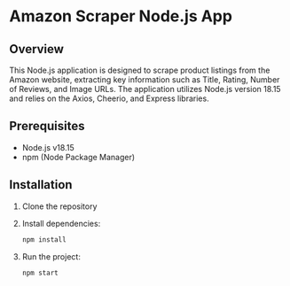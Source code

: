 # Amazon Scraper Node.js App

## Overview

This Node.js application is designed to scrape product listings from the Amazon website, extracting key information such as Title, Rating, Number of Reviews, and Image URLs. The application utilizes Node.js version 18.15 and relies on the Axios, Cheerio, and Express libraries.

## Prerequisites

- Node.js v18.15
- npm (Node Package Manager)

## Installation

1. Clone the repository

2. Install dependencies:

   ```bash
   npm install

   ```

3. Run the project:
   ```bash
   npm start
   ```
